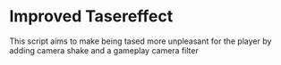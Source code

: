 # Improved Tasereffect
This script aims to make being tased more unpleasant for the player by adding camera shake and a gameplay camera filter

